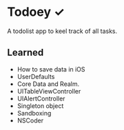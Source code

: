 
# Todoey ✓

A todolist app to keel track of all tasks.

## Learned

* How to save data in iOS
* UserDefaults
* Core Data and Realm.
* UITableViewController
* UIAlertController
* Singleton object
* Sandboxing
* NSCoder


